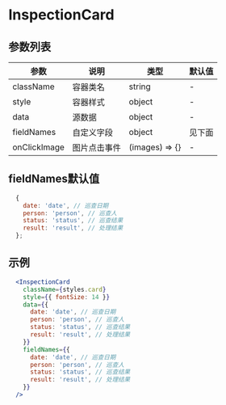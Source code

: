 # InspectionCard

## 参数列表

| 参数 | 说明 | 类型 | 默认值 |
| -- | -- | -- | -- |
| className | 容器类名 | string | - |
| style | 容器样式 | object | - |
| data | 源数据 | object | - |
| fieldNames | 自定义字段 | object | 见下面 |
| onClickImage | 图片点击事件 | (images) => {} |- |

## fieldNames默认值

```js
  {
    date: 'date', // 巡查日期
    person: 'person', // 巡查人
    status: 'status', // 巡查结果 
    result: 'result', // 处理结果
  };
```

## 示例

```jsx
  <InspectionCard
    className={styles.card}
    style={{ fontSize: 14 }}
    data={{
      date: 'date', // 巡查日期
      person: 'person', // 巡查人
      status: 'status', // 巡查结果 
      result: 'result', // 处理结果
    }}
    fieldNames={{
      date: 'date', // 巡查日期
      person: 'person', // 巡查人
      status: 'status', // 巡查结果 
      result: 'result', // 处理结果
    }}
  />
```
